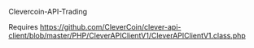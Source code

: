 Clevercoin-API-Trading

Requires https://github.com/CleverCoin/clever-api-client/blob/master/PHP/CleverAPIClientV1/CleverAPIClientV1.class.php
